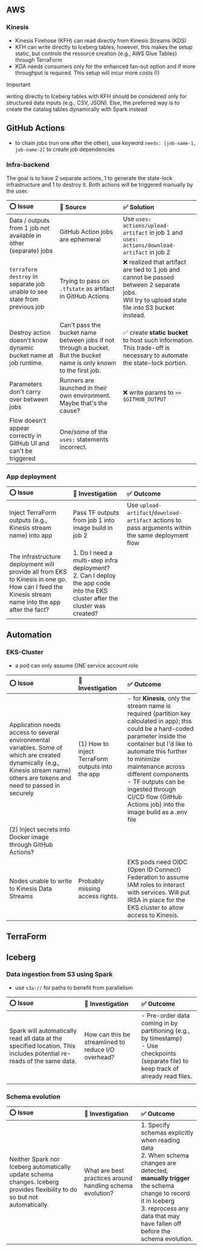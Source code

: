 ## AWS

### Kinesis
- Kinesis Firehose (KFH) can read directly from Kinesis Streams (KDS)
- KFH can write directly to Iceberg tables, however, this makes the setup static, but controls the resource creation (e.g., AWS Glue Tables) through TerraForm
- KDA needs consumers only for the enhanced fan-out option and if more throughput is required. This setup will incur more costs (!)

> [!IMPORTANT]
> writing directly to Iceberg tables with KFH should be considered only for structured data inputs (e.g., CSV, JSON). Else, the preferred way is to create the catalog tables dynamically with Spark instead

## GitHub Actions

- to chain jobs (run one after the other), use keyword `needs: [job-name-1, job-name-2]` to create job dependencies

### Infra-backend
The goal is to have 2 separate actions, 1 to generate the state-lock infrastructure and 1 to destroy it. Both actions will be triggered manually by the user.

| :o: Issue | :mag_right: Source | :white_check_mark: Solution |
| :---- | :----- | :------- |
| Data / outputs from 1 job not available in other (separate) jobs | GitHub Action jobs are ephemeral | Use `uses: actions/upload-artifact` in job 1 and `uses: actions/download-artifact` in job 2 |
| `terraform destroy` in separate job unable to see state from previous job | Trying to pass on `.tfstate` as artifact in GitHub Actions | :x: realized that artifact are tied to 1 job and cannot be passed between 2 separate jobs.<br>Will try to upload state file into S3 bucket instead. |
| Destroy action doesn't know dynamic bucket name at job runtime. | Can't pass the bucket name between jobs if not through a bucket. But the bucket name is only known to the first job. | :white_check_mark: create **static bucket** to host such information. This trade-off is necessary to automate the state-lock portion. |
| Parameters don't carry over between jobs | Runners are launched in their own environment. Maybe that's the cause? | :x: write params to `>> $GITHUB_OUTPUT` |
| Flow doesn't appear correctly in GitHub UI and can't be triggered | One/some of the `uses:` statements incorrect. | |


### App deployment
| :o: Issue | :mag_right: Investigation | :white_check_mark: Outcome |
| :---- | :----- | :------- |
| Inject TerraForm outputs (e.g., Kinesis stream name) into app | Pass TF outputs from job 1 into image build in job 2 | Use `upload-artifact`/`download-artifact` actions to pass arguments within the same deployment flow |
| The infrastructure deployment will provide all from EKS to Kinesis in one go. How can I feed the Kinesis stream name into the app after the fact? | 1. Do I need a multi-step infra deployment?<br>2. Can I deploy the app code into the EKS cluster after the cluster was created? | |


## Automation

### EKS-Cluster
- a pod can only assume ONE service account role

| :o: Issue | :mag_right: Investigation | :white_check_mark: Outcome |
| :---- | :----- | :------- |
| Application needs access to several environmental variables. Some of which are created dynamically (e.g., Kinesis stream name) others are tokens and need to passed in securely | (1) How to inject TerraForm outputs into the app | - for **Kinesis**, only the stream name is required (partition key calculated in app); this could be a hard-coded parameter inside the container but I'd like to automate this further to minimize maintenance across different components<br>- TF outputs can be ingested through CI/CD flow (GitHub Actions job) into the image build as a .env file |
 | (2) Inject secrets into Docker image through GitHub Actions? | |
| Nodes unable to write to Kinesis Data Streams | Probably missing access rights. | EKS pods need OIDC (Open ID Connect) Federation to assume IAM roles to interact with services. Will put IRSA in place for the EKS cluster to allow access to Kinesis. |


## TerraForm

## Iceberg

### Data ingestion from S3 using Spark
- use `s3a://` for paths to benefit from parallelism

| :o: Issue | :mag_right: Investigation | :white_check_mark: Outcome |
| :---- | :----- | :------- |
| Spark will automatically read all data at the specified location. This includes potential re-reads of the same data. | How can this be streamlined to reduce I/O overhead? | - Pre-order data coming in by partitioning (e.g., by timestamp)<br>- Use checkpoints (separate file) to keep track of already read files. |
| | | |

### Schema evolution
| :o: Issue | :mag_right: Investigation | :white_check_mark: Outcome |
| :---- | :----- | :------- |
| Neither Spark nor Iceberg automatically update schema changes. Iceberg provides flexibility to do so but not automatically. | What are best practices around handling schema evolution? | 1. Specify schemas explicitly when reading data<br>2. When schema changes are detected, **manually trigger** the schema change to record it in Iceberg<br>3. reprocess any data that may have fallen off before the schema evolution. |